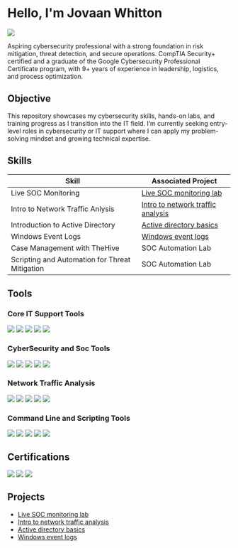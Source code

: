 # Hello, I'm Jovaan Whitton
<a href="https://linkedin.com/in/jovaan-whitton-profile"><img src="https://img.shields.io/badge/-LinkedIn-0072b1?&style=for-the-badge&logo=linkedin&logoColor=white" /></a>

Aspiring cybersecurity professional with a strong foundation in risk mitigation, threat detection, and secure operations. CompTIA Security+ certified and a graduate of the Google Cybersecurity Professional Certificate program, with 9+ years of experience in leadership, logistics, and process optimization.
## Objective

This repository showcases my cybersecurity skills, hands-on labs, and training progress as I transition into the IT field. I’m currently seeking entry-level roles in cybersecurity or IT support where I can apply my problem-solving mindset and growing technical expertise.

## Skills

| Skill                                         | Associated Project         |
|-----------------------------------------------|----------------------------|
| Live SOC Monitoring         | <a href="https://github.com/Jovaan-Whitton/live-soc-monitoring-letsdefend">Live SOC monitoring lab</a>|
| Intro to Network Traffic Anlysis | <a href="https://github.com/Jovaan-Whitton/intro-to-network-traffic-analysis-htb">Intro to network traffic analysis</a>|
| Introduction to Active Directory      | <a href="https://github.com/Jovaan-Whitton/active-directory-basics-htb">Active directory basics</a>|
| Windows Event Logs      | <a href="https://github.com/Jovaan-Whitton/windows-event-logs-htb">Windows event logs</a>|
| Case Management with TheHive                  | SOC Automation Lab|
| Scripting and Automation for Threat Mitigation | SOC Automation Lab|

## Tools

### Core IT Support Tools
<div>
    <img src="https://img.shields.io/badge/-Windows%2010-0078D6?style=for-the-badge&logo=windows&logoColor=white" />
    <img src="https://img.shields.io/badge/-Active%20Directory-003366?style=for-the-badge&logo=microsoft&logoColor=white" />
    <img src="https://img.shields.io/badge/-PowerShell-012456?style=for-the-badge&logo=powershell&logoColor=white" />
    <img src="https://img.shields.io/badge/-Microsoft%20365-D83B01?style=for-the-badge&logo=microsoft&logoColor=white" />
    <img src="https://img.shields.io/badge/-ServiceNow-1E90FF?style=for-the-badge&logo=servicenow&logoColor=white" />

</div>

### CyberSecurity and Soc Tools
<div>
    <img src="https://img.shields.io/badge/-Splunk-000000?style=for-the-badge&logo=splunk&logoColor=white" />
    <img src="https://img.shields.io/badge/-Chronicle%20SIEM-4285F4?style=for-the-badge&logo=google&logoColor=white" />
    <img src="https://img.shields.io/badge/-VirusTotal-394EFF?style=for-the-badge&logo=virustotal&logoColor=white" />
    <img src="https://img.shields.io/badge/-MITRE%20ATT%26CK-FF4F00?style=for-the-badge&logo=mitre&logoColor=white" />
    <img src="https://img.shields.io/badge/-LetsDefend-111111?style=for-the-badge&logo=letsdefend&logoColor=white" />

</div>

### Network Traffic Analysis
<div>
    <img src="https://img.shields.io/badge/-Wireshark-1679A7?&style=for-the-badge&logo=Wireshark&logoColor=white" />
    <img src="https://img.shields.io/badge/-TCPdump-005F87?style=for-the-badge&logo=gnu-bash&logoColor=white" />
    <img src="https://img.shields.io/badge/-Nmap-004170?style=for-the-badge&logo=nmap&logoColor=white" />
    <img src="https://img.shields.io/badge/-Metasploit-6700AA?style=for-the-badge&logo=metasploit&logoColor=white" />
    <img src="https://img.shields.io/badge/-Netcat-000000?style=for-the-badge&logo=gnu-bash&logoColor=white" />

</div>

### Command Line and Scripting Tools
<div>
    <img src="https://img.shields.io/badge/-Linux%20CLI-FCC624?style=for-the-badge&logo=linux&logoColor=black" />
    <img src="https://img.shields.io/badge/-Windows%20CMD-000000?style=for-the-badge&logo=windows&logoColor=white" />
    <img src="https://img.shields.io/badge/-Bash-4EAA25?style=for-the-badge&logo=gnu-bash&logoColor=white" />
    <img src="https://img.shields.io/badge/-Git-F05032?style=for-the-badge&logo=git&logoColor=white" />
    <img src="https://img.shields.io/badge/-GitHub-181717?style=for-the-badge&logo=github&logoColor=white" />

## Certifications
<div>
<img src="https://img.shields.io/badge/-Security%2B-FF0000?&style=for-the-badge&logo=CompTIA&logoColor=white" />
<img src="https://img.shields.io/badge/-Google%20Cybersecurity%20Certificate-4285F4?&style=for-the-badge&logo=Google&logoColor=white" />
<img src="https://img.shields.io/badge/Google%20IT%20Support%20Certificate-4285F4?style=for-the-badge&logo=google&logoColor=white" />
</div>

## Projects
- <a href="https://github.com/Jovaan-Whitton/live-soc-monitoring-letsdefend">Live SOC monitoring lab</a>
- <a href="https://github.com/Jovaan-Whitton/intro-to-network-traffic-analysis-htb">Intro to network traffic analysis</a>
- <a href="https://github.com/Jovaan-Whitton/active-directory-basics-htb">Active directory basics</a>
- <a href="https://github.com/Jovaan-Whitton/windows-event-logs-htb">Windows event logs</a>


